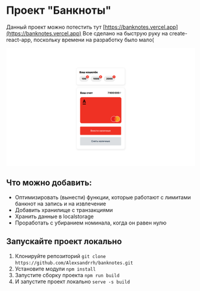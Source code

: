 # Проект "Банкноты"

Данный проект можно потестить тут [https://banknotes.vercel.app](https://banknotes.vercel.app)
Все сделано на быструю руку на create-react-app, поскольку времени на разработку было мало(

![Превью приложения](./preview.png)

## Что можно добавить:

- Оптимизировать (вынести) функции, которые работают с лимитами банкнот на запись и на извлечение
- Добавить хранилище с транзакциями
- Хранить данные в localstorage
- Проработать с убиранием номинала, когда он равен нулю

## Запускайте проект локально

1. Клонируйте репозиторий `git clone https://github.com/Alexsandrrh/banknotes.git`
2. Установите модули `npm install`
3. Запустите сборку проекта `npm run build`
4. И запустите проект локально `serve -s build`
